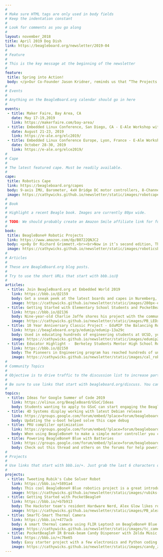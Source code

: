 ```yaml
---
# 
# Make sure HTML tags are only used in body fields
# Keep the indentation constant
# 
# Look for comments as you go along
#
layout: november_2018
title: April 2019 Dog Dish
link: https://beagleboard.org/newsletter/2019-04
#
# Feature
#
# This is the key message at the beginning of the newsletter
#
feature:
 title: Spring into Action!
 body: </p>Our Co-Founder Jason Kridner, reminds us that “The Projects tell the story.” In assembling this month’s newsletter we are so energized by the variety of projects using BeagleBoards® that are telling great stories.   From simple LED blink “hello world” projects from beginners to deep in the ocean rovers to space station research, BeagleBoard.org® based projects are inspiring!   We are excited to see how BeagleBone® and PocketBeagle® are enabling new ideas to spring into action.  We love spring; the air is full of energy and fresh ideas.  We want to hear about yours.<br>&mdash;<strong>Christine Long</strong>, <em>Executive Director</em></p>
#
# Events
#
# Anything on the BeagleBoard.org calendar should go in here
#
events:
 - title: Maker Faire, Bay Area, CA
   date: May 17-19,2019 
   link: https://makerfaire.com/bay-area/
 - title: Embedded Linux Conference, San Diego, CA - E-Ale Workshop with PocketBeagle®
   date: August 21-23, 2019 
   link: https://e-ale.org/elc2019/
 - title: Embedded Linux Conference Europe, Lyon, France - E-Ale Workshop with PocketBeagle®
   date: October 28-30, 2019
   link: https://e-ale.org/elce2019/
#
# Cape
#
# The latest featured cape. Must be readily available.
#
cape:
 title: Robotics Cape
 link: https://beagleboard.org/capes
 body: 9-axis IMU, Barometer, 4xH Bridge DC motor controllers, 8-Channel Servo output, 4 Quadrature encoder inputs, power management and more
 image: https://cathywicks.github.io/newsletter/static/images/robotcape_80px.jpg
#
# Book
#
# Highlight a recent Beagle book. Images are currently 80px wide.
# 
# TODO: We should probably create an Amazon Smile affiliate link for future books.
#
book:
 title: BeagleBone® Robotic Projects
 link: https://www.amazon.com/dp/B0722QNJC2
 body: <p>By Dr Richard Grimmett.<br><br>Now in it’s second edition, This book fast tracks you into robotics using BeagleBone® Blue with projects that walk, swim, roll, and fly.</p>
 image: https://cathywicks.github.io/newsletter/static/images/roboticsbook_rg_80px.jpg
#
# Articles
#
# These are BeagleBoard.org blog posts.
#
# Try to use the short URLs that start with bbb.io/@
#
articles:
 - title: Join BeagleBoard.org at Embedded World 2019
   link: https://bbb.io/@2159
   body: Get a sneak peek at the latest boards and capes in Nuremberg, Germany February 26-28 in Booth 3A-121 and Sign-up for the PocketBeagle® hands-on workshop on February 27.
   image: https://cathywicks.github.io/newsletter/static/images/280px-ew-2019.png
 - title: Getting Started with Elementary School Students and PocketBeagle®
   link: https://bbb.io/@2136
   body: Nine-year-old Charlie Jaffe shares his project with the community while his dad shares tips for parents getting started with the youngest developers of electronics and coding.
   image: https://cathywicks.github.io/newsletter/static/images/PB_LEDx280px.jpg
 - title: 10 Year Anniversary Classic Project - EduMIP the Balancing Robot
   link: https://beagleboard.org/p/edumip/edumip-13a29c
   body: Used in educating hundreds of engineering students at UCSD, you can build your own mini-Segway with BeagleBone® Blue.
   image: https://cathywicks.github.io/newsletter/static/images/edumip280px.jpg
 - title: Educator Highlight -  Berkeley Students Mentor High School Robotics using BeagleBone® Black
   link: https://bbb.io/@2150
   body: The Pioneers in Engineering program has reached hundreds of underserved high school students through robotics
   image: https://cathywicks.github.io/newsletter/static/images/cal_robotics_280px.png
#
# Community Topics
#
# Objective is to drive traffic to the discussion list to increase participation.
#
# Be sure to use links that start with beagleboard.org/discuss. You can grab the links from there.
#
topics:
 - title: Ideas for Google Summer of Code 2019
   link: https://elinux.org/BeagleBoard/GSoC/Ideas
   body: Students wanting to apply to GSoC can start engaging the BeagleBoard.org® community now
 - title: 4D Systems display working with latest Debian release
   link: https://groups.google.com/forum/embed/?place=forum/beagleboard&showsearch=true&showpopout=true&showtabs=false&hideforumtitle=true&parenturl=http%3A%2F%2Fbeagleboard.org%2Fdiscuss#!category-topic/beagleboard/beaglebone-black/vp0EoJQmVSk
   body: Updating the u-boot helped solve this cape debug
 - title: PRU compliler optimization
   link: https://groups.google.com/forum/embed/?place=forum/beagleboard&showsearch=true&showpopout=true&showtabs=false&hideforumtitle=true&parenturl=http%3A%2F%2Fbeagleboard.org%2Fdiscuss#!category-topic/beagleboard/beaglebone-black/rFcrA6v74T4
   body: When using BeagleBone® to make a simple motor controller you can use PRU's to do the critical timing events.
 - title: Powering BeagleBone® Blue with Batteries
   link: https://groups.google.com/forum/embed/?place=forum/beagleboard&showsearch=true&showpopout=true&showtabs=false&hideforumtitle=true&parenturl=https%3A%2F%2Fbeagleboard.org%2Fdiscuss#!category-topic/beagleboard/beaglebone-blue/2luFEUXt-Kg
   body: Check out this thread and others on the forums for help powering your robots
#
# Projects
#
# Use links that start with bbb.io/+. Just grab the last 6 characters of the project URL to put at the end.
#
projects:
 - title: Tweeting Rubik's Cube Solver Robot
   link: https://bbb.io/+5891a4
   body: This cool BeagleBone® Blue robotics project is a great introduction to using a camera, OpenCV and servos.
   image: https://cathywicks.github.io/newsletter/static/images/rubiks-280px.jpg
 - title: Getting Started with PocketBeagle®
   link: https://bbb.io/+b7b913
   body: The Hackster team's resident Hardware Nerd, Alex Glow likes robots, music, EEG, wearables, languages and PocketBeagle®.
   image: https://cathywicks.github.io/newsletter/static/images/PB_alexglow_280px.jpg
 - title: SmarTC-Smart Thermal Camera
   link: https://bbb.io/+477acb
   body: A smart thermal camera using FLIR Lepton3 on BeagleBone® Blue board. The project won the "FLIR Lepton3/BeagleBone® Blue challenge" in 2017.
   image: https://cathywicks.github.io/newsletter/static/images/tc_camera_280px.jpg
 - title: PocketBeagle® IR Break-beam Candy Dispenser with Zelda Music
   link: https://bbb.io/+c76e65
   body: Easy starter project with a few electronics and Python coding with PocketBeagle®
   image: https://cathywicks.github.io/newsletter/static/images/candy_zelda_280px.jpg
---
```

